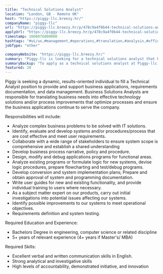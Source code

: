 ```yaml
---
title: "Technical Solutions Analyst"
location: "London, GB - Remote OK"
host: "https://piggy-llc.breezy.hr/"
companyName: "piggy-llc"
url: "https://piggy-llc.breezy.hr/p/478c9a4f0b44-technical-solutions-analyst"
applyUrl: "https://piggy-llc.breezy.hr/p/478c9a4f0b44-technical-solutions-analyst/apply"
timestamp: 1608076800000
hashtags: "#ui/ux,#management,#operations,#translation,#analysis,#office,#optimization,#English"
jobType: "other"

companyWebsite: "https://piggy-llc.breezy.hr/"
summary: "Piggy-llc is looking for a technical solutions analyst that has 5+ years of relevant experience."
summaryBackup: "To apply as a technical solutions analyst at Piggy-llc, you preferably need to have some knowledge of: #ui/ux, #management, #operations."
featured: 20
---
```


Piggy is seeking a dynamic, results-oriented individual to fill a Technical Analyst position to provide and support business applications, requirements documentation, and data management. Business Solutions Analysts are responsible for translating business needs into effective technology solutions and/or process improvements that optimize processes and ensure the business applications continue to serve the company.

Responsibilities will include:

*   Analyze complex business problems to be solved with IT solutions.
*   Identify, evaluate and develop systems and/or procedures/process that are cost effective and meet user requirements.
*   Collaborate with a wide range of stakeholders to ensure system scope is comprehensive and establish a shared understanding
*   Develop business process narrative, policy and procedure.
*   Design, modify and debug applications programs for functional areas.
*   Analyze existing programs or formulate logic for new systems, devise logic procedures, prepare flowcharting and test/debug programs.
*   Develop conversion and system implementation plans; Prepare and obtain approval of system and programming documentation.
*   Write user guides for new and existing functionality, and provide individual training to users where necessary.
*   As a subject matter expert on our products, carry out initial investigations into potential issues affecting our systems.
*   Identify possible improvements to our systems to meet operational objectives.
*   Requirements definition and system testing.

Required Education and Experience:

*   Bachelors Degree in engineering, computer science or related discipline
*   5+ years of relevant experience (4+ years if Master's/ MBA)

Required Skills:

*   Excellent verbal and written communication skills in English.
*   Strong analytical and investigative skills
*   High levels of accountability, demonstrated initiative, and innovation

